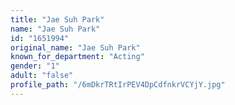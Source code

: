```yaml
---
title: "Jae Suh Park"
name: "Jae Suh Park"
id: "1651994"
original_name: "Jae Suh Park"
known_for_department: "Acting"
gender: "1"
adult: "false"
profile_path: "/6mDkrTRtIrPEV4DpCdfnkrVCYjY.jpg"
---
```

